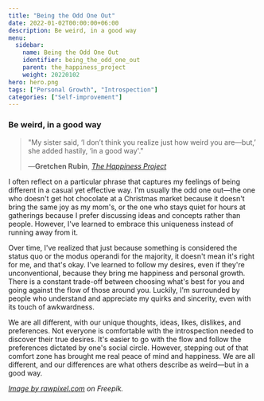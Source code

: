 ```yaml
---
title: "Being the Odd One Out"
date: 2022-01-02T00:00:00+06:00
description: Be weird, in a good way
menu:
  sidebar:
    name: Being the Odd One Out
    identifier: being_the_odd_one_out
    parent: the_happiness_project
    weight: 20220102
hero: hero.png
tags: ["Personal Growth", "Introspection"]
categories: ["Self-improvement"]
---
```


### Be weird, in a good way

> "My sister said, ‘I don’t think you realize just how weird you are—but,’ she added hastily, ‘in a good way'."<p>
> —**Gretchen Rubin**, [_The Happiness Project_](https://www.goodreads.com/book/show/6398634-the-happiness-project)

I often reflect on a particular phrase that captures my feelings of being different in a casual yet effective way. I'm usually the odd one out—the one who doesn't get hot chocolate at a Christmas market because it doesn't bring the same joy as my mom's, or the one who stays quiet for hours at gatherings because I prefer discussing ideas and concepts rather than people. However, I've learned to embrace this uniqueness instead of running away from it.

Over time, I've realized that just because something is considered the status quo or the modus operandi for the majority, it doesn't mean it's right for me, and that's okay. I've learned to follow my desires, even if they're unconventional, because they bring me happiness and personal growth. There is a constant trade-off between choosing what's best for you and going against the flow of those around you. Luckily, I'm surrounded by people who understand and appreciate my quirks and sincerity, even with its touch of awkwardness.

We are all different, with our unique thoughts, ideas, likes, dislikes, and preferences. Not everyone is comfortable with the introspection needed to discover their true desires. It's easier to go with the flow and follow the preferences dictated by one's social circle. However, stepping out of that comfort zone has brought me real peace of mind and happiness. We are all different, and our differences are what others describe as weird—but in a good way.



_<a href="https://www.freepik.com/free-vector/people-carrying-arrows-opposite-directions_3425166.htm#query=be%20different&position=26&from_view=search&track=ais">Image by rawpixel.com</a> on Freepik._

<!-- 
Tweet 1: Embrace your weirdness, even if it makes you the odd one out—it might be the key to your happiness and growth. #personal_growth #introspection
Tweet 2: Don't blindly follow the status quo; choose what's best for you, even if it goes against the flow. #self_improvement #individuality
Tweet 3: Our differences make us unique, and stepping out of our comfort zones can lead to true peace of mind. #beyourself #embrace_uniqueness
-->
